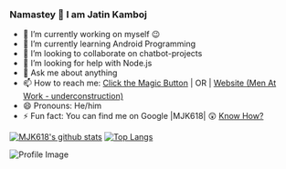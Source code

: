 ### Namastey 🙏 I am Jatin Kamboj

<!--
**MJK618/MJK618** is a ✨ _special_ ✨ repository because its `README.md` (this file) appears on your GitHub profile.--> 


- 🔭 I’m currently working on myself 😉
- 🌱 I’m currently learning Android Programming
- 👯 I’m looking to collaborate on chatbot-projects 
- 🤔 I’m looking for help with Node.js
- 💬 Ask me about anything
- 📫 How to reach me: [Click the Magic Button](https://linktr.ee/mjk618) | OR | [Website (Men At Work - underconstruction)](https://jatinkamboj.me)
- 😄 Pronouns: He/him
- ⚡ Fun fact: You can find me on Google |MJK618| 😲 [Know How?](https://bit.ly/3a0XhOT)

[![MJK618's github stats](https://github-readme-stats.vercel.app/api?username=mjk618&count_private=true&theme=yeblu&show_icons=true)](https://jatinkamboj.me)       [![Top Langs](https://github-readme-stats.vercel.app/api/top-langs/?username=mjk618&langs_count=18&layout=compact)](https://jatinkamboj.me)


![Profile Image](https://cdnb.artstation.com/p/assets/images/images/025/655/323/large/chandra-sekhar-poudyal-untitled-1a.jpg?1586500152)
